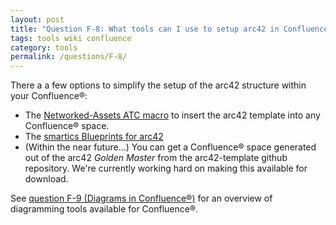 ```yaml
---
layout: post
title: "Question F-8: What tools can I use to setup arc42 in Confluence&reg;?"
tags: tools wiki confluence
category: tools
permalink: /questions/F-8/
---
```


There a a few options to simplify the setup of the arc42 structure within your Confluence&reg;:

* The [Networked-Assets ATC macro](https://marketplace.atlassian.com/plugins/com.networkedassets.plugins.space-blueprint/server/overview) to insert the arc42 template into any Confluence&reg; space.
* The [smartics Blueprints for arc42](https://marketplace.atlassian.com/plugins/de.smartics.atlassian.confluence.smartics-projectdoc-confluence-arc42/server/overview)
* (Within the near future...) You can get a Confluence&reg; space generated out of the arc42 _Golden Master_ from the arc42-template github repository. We're currently working hard on making this available for download.

See [question F-9 (Diagrams in Confluence&reg;)](/questions/F-9) for an overview of diagramming tools available for Confluence&reg;.
